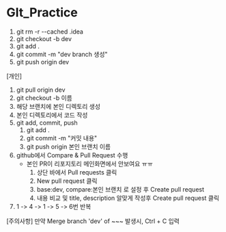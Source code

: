 # GIt_Practice


1. git rm -r --cached .idea
2. git checkout -b dev
3. git add .
4. git commit -m "dev branch 생성"
5. git push origin dev


[개인]
1. git pull origin dev
2. git checkout -b 이름
3. 해당 브랜치에 본인 디렉토리 생성
4. 본인 디렉토리에서 코드 작성
5. git add, commit, push
   1. git add .
   2. git commit -m "커밋 내용"
   3. git push origin 본인 브랜치 이름
6. github에서 Compare & Pull Request 수행
   - 본인 PR이 리포지토리 메인화면에서 안보여요 ㅠㅠ
      1. 상단 바에서 Pull requests 클릭
      2. New pull request 클릭
      3. base:dev, compare:본인 브랜치 로 설정 후 Create pull request
      4. 내용 비교 및 title, description 알맞게 작성후 Create pull request 클릭
7. 1 -> 4 -> 1 -> 5 -> 6번 반복

[주의사항]
만약 Merge branch 'dev' of ~~~ 발생시, Ctrl + C 입력
